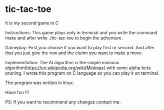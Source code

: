 # tic-tac-toe
It is my second game in C

Instructions: This game plays only in terminal and you write the command make and after write ./tic-tac-toe to begin the adventure.

Gameplay: First,you choose if you want to play first or second. And after that you just give the row and the clumn you want to make a move.

Implementation: The AI  algorithm is the simple minimax algorithm(https://en.wikipedia.org/wiki/Minimax) with some alpha beta 
pruning. I wrote this program on C language so you can play it on terminal.

The program was written in linux.

Have fun !!!

PS: If you want to recommend any changes contact me.
